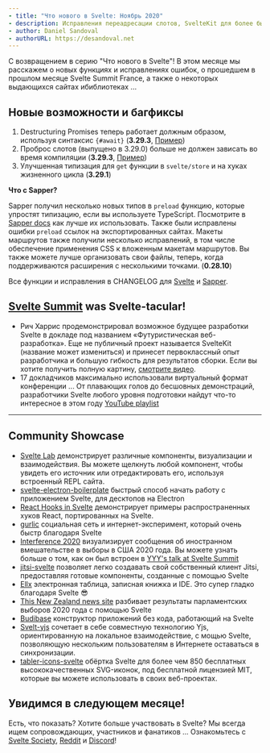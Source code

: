```yaml
---
- title: "Что нового в Svelte: Ноябрь 2020"
- description: Исправления переадресации слотов, SvelteKit для более быстрой локальной разработки и многое другое со Svelte Summit France
- author: Daniel Sandoval
- authorURL: https://desandoval.net
---
```


С возвращением в серию "Что нового в Svelte"! В этом месяце мы расскажем о новых функциях и исправлениях ошибок, о прошедшем в прошлом месяце Svelte Summit France, а также о некоторых выдающихся сайтах и ​​библиотеках ...

## Новые возможности и багфиксы

1. Destructuring Promises теперь работает должным образом, используя синтаксис `{#await}`
 (**3.29.3**, [Пример](https://svelte.dev/repl/3fd4e2cecfa14d629961478f1dac2445?version=3.29.3))
2. Проброс слотов (выпущено в 3.29.0) больше не должен зависать во время компиляции (**3.29.3**, [Пример](https://svelte.dev/repl/29959e70103f4868a6525c0734934936?version=3.29.3))
3. Улучшенная типизация для `get` функции в `svelte/store` и на хуках жизненного цикла (**3.29.1**)

**Что с Sapper?**

Sapper получил несколько новых типов в `preload` функцию, которые упростят типизацию, если вы используете TypeScript. Посмотрите в [Sapper docs](https://sapper.svelte.dev/docs#Typing_the_function) как лучше их использовать. Также были исправлены ошибки `preload` ссылок на экспортированных сайтах. Макеты маршрутов также получили несколько исправлений, в том числе обеспечение применения CSS к вложенным макетам маршрутов. Вы также можете лучше организовать свои файлы, теперь, когда поддерживаются расширения с несколькими точками. (**0.28.10**)


Все функции и исправления в CHANGELOG для [Svelte](https://github.com/sveltejs/svelte/blob/master/CHANGELOG.md) и [Sapper](https://github.com/sveltejs/sapper/blob/master/CHANGELOG.md).


## [Svelte Summit](https://sveltesummit.com/) was Svelte-tacular!
- Рич Харрис продемонстрировал возможное будущее разработки Svelte в докладе под названием «Футуристическая веб-разработка». Еще не публичный проект называется SvelteKit (название может измениться) и принесет первоклассный опыт разработчика и большую гибкость для результатов сборки. Если вы хотите получить полную картину, [смотрите видео](https://www.youtube.com/watch?v=qSfdtmcZ4d0).
- 17 докладчиков максимально использовали виртуальный формат конференции ... От плавающих голов до бесшовных демонстраций, разработчики Svelte любого уровня подготовки найдут что-то интересное в этом году [YouTube playlist](https://www.youtube.com/playlist?list=PL8bMgX1kyZThM1sbYCoWdTcpiYysJsSeu)

---

## Community Showcase
- [Svelte Lab](https://sveltelab.app/) демонстрирует различные компоненты, визуализации и взаимодействия. Вы можете щелкнуть любой компонент, чтобы увидеть его источник или отредактировать его, используя встроенный REPL сайта.
- [svelte-electron-boilerplate](https://github.com/hjalmar/svelte-electron-boilerplate) быстрый способ начать работу с приложением Svelte, для десктопов на Electron
- [React Hooks in Svelte](https://github.com/joshnuss/react-hooks-in-svelte) демонстрирует примеры распространенных хуков React, портированных на Svelte.
- [gurlic](https://gurlic.com/) социальная сеть и интернет-эксперимент, который очень быстр благодаря Svelte
- [Interference 2020](https://interference2020.org/) визуализирует сообщения об иностранном вмешательстве в выборы в США 2020 года. Вы можете узнать больше о том, как он был встроен в [YYY's talk at Svelte Summit]()
- [jitsi-svelte](https://github.com/relm-us/jitsi-svelte) позволяет легко создавать свой собственный клиент Jitsi, предоставляя готовые компоненты, созданные с помощью Svelte
- [Ellx](https://ellx.io/) электронная таблица, записная книжка и IDE. Это супер гладко благодаря Svelte 😎
- [This New Zealand news site](https://www.nzherald.co.nz/nz/election-2020-latest-results-party-vote-electorate-vote-and-full-data/5CFVO4ENKNQDE3SICRRNPU5GZM/) разбивает результаты парламентских выборов 2020 года с помощью Svelte
- [Budibase](https://github.com/Budibase/budibase) конструктор приложений без кода, работающий на Svelte
- [Svelt-yjs](https://github.com/relm-us/svelt-yjs) сочетает в себе совместную технологию Yjs, ориентированную на локальное взаимодействие, с мощью Svelte, позволяющую нескольким пользователям в Интернете оставаться в синхронизации.
- [tabler-icons-svelte](https://github.com/benflap/tabler-icons-svelte) обёртка Svelte для более чем 850 бесплатных высококачественных SVG-иконок, под бесплатной лицензией MIT, которые вы можете использовать в своих веб-проектах.

## Увидимся в следующем месяце!

Есть, что показать? Хотите больше участвовать в Svelte? Мы всегда ищем сопровождающих, участников и фанатиков ... Ознакомьтесь с [Svelte Society](https://sveltesociety.dev/), [Reddit](https://www.reddit.com/r/sveltejs/) и [Discord](https://discord.com/invite/yy75DKs)!
